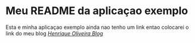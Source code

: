 # Meu README da aplicaçao exemplo

Esta e minha aplicaçao exemplo ainda nao tenho um link entao colocarei o link do meu blog [*Henrique Oliveira Blog*](http://henrikoliveira.wordpress.com)